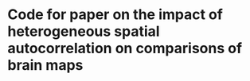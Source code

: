 # Code for paper on the impact of heterogeneous spatial autocorrelation on comparisons of brain maps

